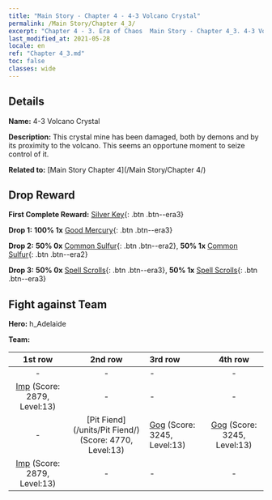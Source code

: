 ```yaml
---
title: "Main Story - Chapter 4 - 4-3 Volcano Crystal"
permalink: /Main Story/Chapter 4_3/
excerpt: "Chapter 4 - 3. Era of Chaos  Main Story - Chapter 4_3. 4-3 Volcano Crystal"
last_modified_at: 2021-05-28
locale: en
ref: "Chapter 4_3.md"
toc: false
classes: wide
---
```


## Details

 **Name:** 4-3 Volcano Crystal

 **Description:** This crystal mine has been damaged, both by demons and by its proximity to the volcano. This seems an opportune moment to seize control of it.

 **Related to:** [Main Story Chapter 4](/Main Story/Chapter 4/)

## Drop Reward

 **First Complete Reward:** [Silver Key](/Items/con_693/){: .btn .btn--era3}

 **Drop 1:** **100% 1x** [Good Mercury](/Items/mat_14/){: .btn .btn--era3}

 **Drop 2:** **50% 0x** [Common Sulfur](/Items/mat_9/){: .btn .btn--era2}, **50% 1x** [Common Sulfur](/Items/mat_9/){: .btn .btn--era2}

 **Drop 3:** **50% 0x** [Spell Scrolls](/Items/con_694/){: .btn .btn--era3}, **50% 1x** [Spell Scrolls](/Items/con_694/){: .btn .btn--era3}


## Fight against Team
 **Hero:** h_Adelaide

 **Team:**


  | 1st row | 2nd row | 3rd row | 4th row |
  |:----:|:----:|:----|:----:|
  | - | - | - | - |
  | [Imp](/units/Imp/) (Score: 2879, Level:13)  | - | - | - |
  | - | [Pit Fiend](/units/Pit Fiend/) (Score: 4770, Level:13)  | [Gog](/units/Gog/) (Score: 3245, Level:13)  | [Gog](/units/Gog/) (Score: 3245, Level:13)  |
  | [Imp](/units/Imp/) (Score: 2879, Level:13)  | - | - | - |


